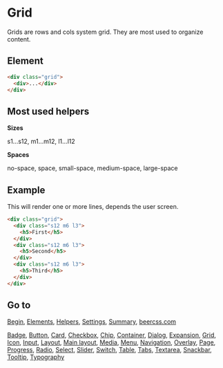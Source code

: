 # Grid

Grids are rows and cols system grid. They are most used to organize content.

## Element

```html
<div class="grid">
  <div>...</div>
</div>
```

## Most used helpers

**Sizes**

s1...s12, m1...m12, l1...l12

**Spaces**

no-space, space, small-space, medium-space, large-space

## Example

This will render one or more lines, depends the user screen.

```html
<div class="grid">
  <div class="s12 m6 l3">
    <h5>First</h5>
  </div>
  <div class="s12 m6 l3">
    <h5>Second</h5>
  </div>
  <div class="s12 m6 l3">
    <h5>Third</h5>
  </div>
</div>
```

## Go to

[Begin](INDEX.md), [Elements](ELEMENTS.md), [Helpers](HELPERS.md), [Settings](SETTINGS.md), [Summary](SUMMARY.md), [beercss.com](https://www.beercss.com)

[Badge](BADGE.md), [Button](BUTTON.md), [Card](CARD.md), [Checkbox](CHECKBOX.md), [Chip](CHIP.md), [Container](CONTAINER.md), [Dialog](DIALOG.md), [Expansion](EXPANSION.md), [Grid](GRID.md), [Icon](ICON.md), [Input](INPUT.md), [Layout](LAYOUT.md), [Main layout](MAIN_LAYOUT.md), [Media](MEDIA.md), [Menu](MENU.md), [Navigation](NAVIGATION.md), [Overlay](OVERLAY.md), [Page](PAGE.md), [Progress](PROGRESS.md), [Radio](RADIO.md), [Select](SELECT.md), [Slider](SLIDER.md), [Switch](SWITCH.md), [Table](TABLE.md), [Tabs](TABS.md), [Textarea](TEXTAREA.md), [Snackbar](SNACKBAR.md), [Tooltip](TOOLTIP.md), [Typography](TYPOGRAPHY.md)